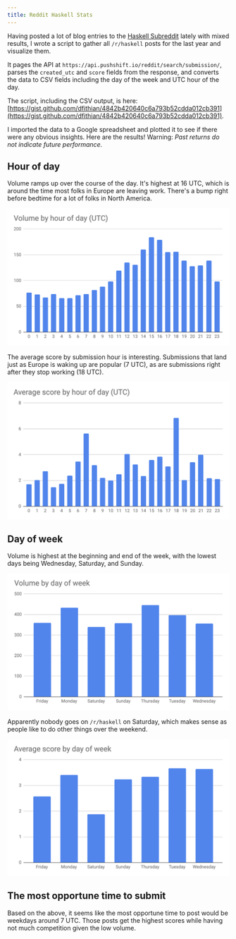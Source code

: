 ```yaml
---
title: Reddit Haskell Stats
---
```


Having posted a lot of blog entries to the [Haskell Subreddit](https://reddit.com/r/haskell) lately with mixed results,
I wrote a script to gather all `/r/haskell` posts for the last year and visualize them.

It pages the API at `https://api.pushshift.io/reddit/search/submission/`, parses the `created_utc` and `score` fields
from the response, and converts the data to CSV fields including the day of the week and UTC hour of the day.

The script, including the CSV output, is here:
[https://gist.github.com/dfithian/4842b420640c6a793b52cdda012cb391](https://gist.github.com/dfithian/4842b420640c6a793b52cdda012cb391).

I imported the data to a Google spreadsheet and plotted it to see if there were any obvious insights. Here are the
results! Warning: _Past returns do not indicate future performance._

## Hour of day

Volume ramps up over the course of the day. It's highest at 16 UTC, which is around the time most folks in Europe are
leaving work. There's a bump right before bedtime for a lot of folks in North America.

![/assets/volume-by-hour-of-day.png](/assets/volume-by-hour-of-day.png)

The average score by submission hour is interesting. Submissions that land just as Europe is waking up are popular (7
UTC), as are submissions right after they stop working (18 UTC).

![/assets/avg-score-by-hour-of-day.png](/assets/avg-score-by-hour-of-day.png)

## Day of week

Volume is highest at the beginning and end of the week, with the lowest days being Wednesday, Saturday, and Sunday.

![/assets/volume-by-day-of-week.png](/assets/volume-by-day-of-week.png)

Apparently nobody goes on `/r/haskell` on Saturday, which makes sense as people like to do other things over the
weekend.

![/assets/avg-score-by-day-of-week.png](/assets/avg-score-by-day-of-week.png)

## The most opportune time to submit

Based on the above, it seems like the most opportune time to post would be weekdays around 7 UTC. Those posts get the
highest scores while having not much competition given the low volume.
